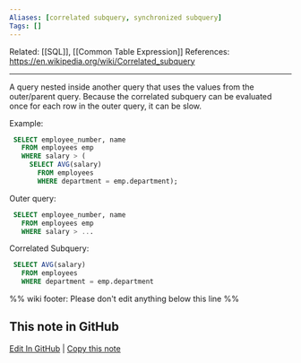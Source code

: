 ```yaml
---
Aliases: [correlated subquery, synchronized subquery]
Tags: []
---
```

Related: [[SQL]], [[Common Table Expression]]
References: https://en.wikipedia.org/wiki/Correlated_subquery

---

A query nested inside another query that uses the values from the outer/parent query. Because the correlated subquery can be evaluated once for each row in the outer query, it can be slow.

Example:
```sql
 SELECT employee_number, name
   FROM employees emp
   WHERE salary > (
     SELECT AVG(salary)
       FROM employees
       WHERE department = emp.department);
```

Outer query:
```sql
 SELECT employee_number, name
   FROM employees emp
   WHERE salary > ...
```

Correlated Subquery:
```sql
 SELECT AVG(salary)
   FROM employees
   WHERE department = emp.department
```

%% wiki footer: Please don't edit anything below this line %%

## This note in GitHub

<span class="git-footer">[Edit In GitHub](https://github.dev/data-engineering-community/data-engineering-wiki/blob/main/Concepts/Correlated%20Subquery.md "git-hub-edit-note") | [Copy this note](https://raw.githubusercontent.com/data-engineering-community/data-engineering-wiki/main/Concepts/Correlated%20Subquery.md "git-hub-copy-note") </span>
